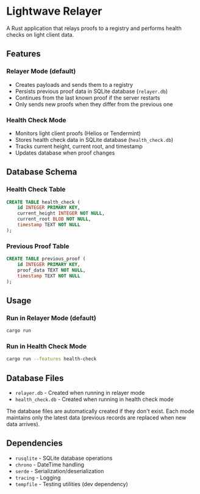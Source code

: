 # Lightwave Relayer

A Rust application that relays proofs to a registry and performs health checks on light client data.

## Features

### Relayer Mode (default)
- Creates payloads and sends them to a registry
- Persists previous proof data in SQLite database (`relayer.db`)
- Continues from the last known proof if the server restarts
- Only sends new proofs when they differ from the previous one

### Health Check Mode
- Monitors light client proofs (Helios or Tendermint)
- Stores health check data in SQLite database (`health_check.db`)
- Tracks current height, current root, and timestamp
- Updates database when proof changes

## Database Schema

### Health Check Table
```sql
CREATE TABLE health_check (
    id INTEGER PRIMARY KEY,
    current_height INTEGER NOT NULL,
    current_root BLOB NOT NULL,
    timestamp TEXT NOT NULL
);
```

### Previous Proof Table
```sql
CREATE TABLE previous_proof (
    id INTEGER PRIMARY KEY,
    proof_data TEXT NOT NULL,
    timestamp TEXT NOT NULL
);
```

## Usage

### Run in Relayer Mode (default)
```bash
cargo run
```

### Run in Health Check Mode
```bash
cargo run --features health-check
```

## Database Files

- `relayer.db` - Created when running in relayer mode
- `health_check.db` - Created when running in health check mode

The database files are automatically created if they don't exist. Each mode maintains only the latest data (previous records are replaced when new data arrives).

## Dependencies

- `rusqlite` - SQLite database operations
- `chrono` - DateTime handling
- `serde` - Serialization/deserialization
- `tracing` - Logging
- `tempfile` - Testing utilities (dev dependency) 